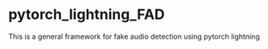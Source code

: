 # pytorch_lightning_FAD
This is a general framework for fake audio detection using pytorch lightning
